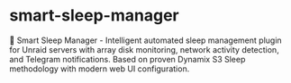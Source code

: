 # smart-sleep-manager
🌙 Smart Sleep Manager - Intelligent automated sleep management plugin for Unraid servers with array disk monitoring, network activity detection, and Telegram notifications. Based on proven Dynamix S3 Sleep methodology with modern web UI configuration.
